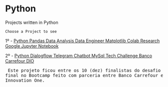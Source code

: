 # Python
Projects written in Python

    Choose a Project to see

1º - [Python Pandas Data Analysis Data Engineer Matplotlib Colab Research Google Jupyter Notebook](https://github.com/vini-insight/Python_Pandas_Data_Analysis_Data_Engineer_Matplotlib_Colab_Research_Google_Jupyter_Notebook)

2º - [Python Dialogflow Telegram Chatbot MySql Tech Challenge Banco Carrefour DIO](https://github.com/vini-insight/techChallengeBancoCarrefourDIO) <br><pre>    Este projeto ficou entre os 10 (dez) finalistas do desafio final no Bootcamp feito com parceria entre Banco Carrefour e Digital Innovation One.</pre></br>

